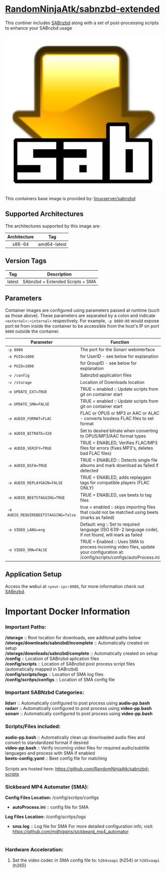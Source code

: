 # [RandomNinjaAtk/sabnzbd-extended](https://github.com/RandomNinjaAtk/docker-sabnzbd-extended)

This continer includes [SABnzbd](https://sabnzbd.org/) along with a set of post-processing scripts to enhance your SABnzbd usage


[![sabnzbd](https://raw.githubusercontent.com/RandomNinjaAtk/unraid-templates/master/randomninjaatk/img/sabnzbd-icon.png)](https://sabnzbd.org/)

This containers base image is provided by: [linuxserver/sabnzbd](https://github.com/linuxserver/docker-sabnzbd)


## Supported Architectures

The architectures supported by this image are:

| Architecture | Tag |
| :----: | --- |
| x86-64 | amd64-latest |

## Version Tags

| Tag | Description |
| :----: | --- |
| latest | SAbnzbd + Extended Scripts + SMA |

## Parameters

Container images are configured using parameters passed at runtime (such as those above). These parameters are separated by a colon and indicate `<external>:<internal>` respectively. For example, `-p 8080:80` would expose port `80` from inside the container to be accessible from the host's IP on port `8080` outside the container.

| Parameter | Function |
| --- | --- |
| `-p 8080` | The port for the Sonarr webinterface |
| `-e PUID=1000` | for UserID - see below for explanation |
| `-e PGID=1000` | for GroupID - see below for explanation |
| `-v /config` | Sabnzbd application files |
| `-v /storage` | Location of Downloads location |
| `-e UPDATE_EXT=TRUE` | TRUE = enabled :: Update scripts from git on container start |
| `-e UPDATE_SMA=FALSE` | TRUE = enabled :: Update scripts from git on container start |
| `-e AUDIO_FORMAT=FLAC` | FLAC or OPUS or MP3 or AAC or ALAC - converts lossless FLAC files to set format |
| `-e AUDIO_BITRATE=320` | Set to desired bitrate when converting to OPUS/MP3/AAC format types |
| `-e AUDIO_VERIFY=TRUE` | TRUE = ENABLED, Verifies FLAC/MP3 files for errors (fixes MP3's, deletes bad FLAC files) |
| `-e AUDIO_DSFA=TRUE` | TRUE = ENABLED :: Detects single file albums and mark download as failed if detected |
| `-e AUDIO_REPLAYGAIN=FALSE` | TRUE = ENABLED, adds replaygain tags for compatible players (FLAC ONLY) |
| `-e AUDIO_BEETSTAGGING=TRUE` | TRUE = ENABLED, use beets to tag files |
| `-e AUDIO_REQUIREBEETSTAGGING=false` | true = enabled :: skips importing files that could not be matched using beets (marks as failed) |
| `-e VIDEO_LANG=eng` | Default: eng :: Set to required language (ISO 639-2 language code), if not found, will mark as failed |
| `-e VIDEO_SMA=FALSE` | TRUE = Enabled :: Uses SMA to process incoming video files, update your configuration at: /config/scripts/configs/autoProcess.ini |

## Application Setup

Access the webui at `<your-ip>:8080`, for more information check out [SABnzbd](https://sabnzbd.org/).

# Important Docker Information
### Important Paths:
<strong>/storage</strong> :: Root location for downloads, see additonal paths below<br/>
<strong>/storage/downloads/sabnzbd/incomplete</strong> :: Automatically created on setup<br/>
<strong>/storage/downloads/sabnzbd/complete</strong> :: Automatically created on setup<br/>
<strong>/config</strong> :: Location of SABnzbd aplication files<br/>
<strong>/config/scripts</strong> :: Location of SABnzbd post process script files (automatically mapped in SABnzbd)<br/>
<strong>/config/scripts/logs</strong> :: Location of SMA log files<br/>
<strong>/config/scritps/configs</strong> :: Location of SMA config file<br/>
### Important SABNzbd Categories:
<strong>lidarr</strong> :: Automatically configured to post process using <strong>audio-pp.bash</strong><br/>
<strong>radarr</strong> :: Automatically configured to post process using <strong>video-pp.bash</strong><br/>
<strong>sonarr</strong> :: Automatically configured to post process using <strong>video-pp.bash</strong><br/>
### Scripts/Files included:
<strong>audio-pp.bash</strong> :: Automatically clean up downloaded audio files and convert to standardized format if desired<br/>
<strong>video-pp.bash</strong> :: Verify incoming video files for required audio/subtitle languages and process with SMA if enabled<br/>
<strong>beets-config.yaml</strong> :: Beet config file for matching<br/><br/>
Scripts are hosted here: https://github.com/RandomNinjaAtk/sabnzbd-scripts
### Sickbeard MP4 Automater (SMA):
<strong>Config Files Location:</strong> /config/scritps/configs<br/>
* <strong>autoProcess.ini</strong> :: config file for SMA

<strong>Log Files Location:</strong> /config/scritps/logs<br/>
* <strong>sma.log</strong> :: Log file for SMA
For more detailed configuration info, visit: https://github.com/mdhiggins/sickbeard_mp4_automator<br/><br/>
### Hardware Acceleration:
1. Set the video codec in SMA config file to: `h264vaapi` (h254) or `h265vaapi` (h265)

